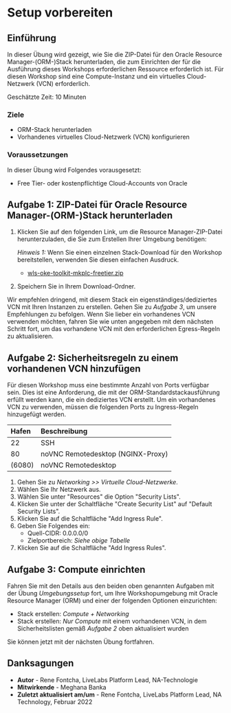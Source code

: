 # Setup vorbereiten

## Einführung

In dieser Übung wird gezeigt, wie Sie die ZIP-Datei für den Oracle Resource Manager-(ORM-)Stack herunterladen, die zum Einrichten der für die Ausführung dieses Workshops erforderlichen Ressource erforderlich ist. Für diesen Workshop sind eine Compute-Instanz und ein virtuelles Cloud-Netzwerk (VCN) erforderlich.

Geschätzte Zeit: 10 Minuten

### Ziele

*   ORM-Stack herunterladen
*   Vorhandenes virtuelles Cloud-Netzwerk (VCN) konfigurieren

### Voraussetzungen

In dieser Übung wird Folgendes vorausgesetzt:

*   Free Tier- oder kostenpflichtige Cloud-Accounts von Oracle

## Aufgabe 1: ZIP-Datei für Oracle Resource Manager-(ORM-)Stack herunterladen

1.  Klicken Sie auf den folgenden Link, um die Resource Manager-ZIP-Datei herunterzuladen, die Sie zum Erstellen Ihrer Umgebung benötigen:
    
    _Hinweis 1:_ Wenn Sie einen einzelnen Stack-Download für den Workshop bereitstellen, verwenden Sie diesen einfachen Ausdruck.
    
    *   [wls-oke-toolkit-mkplc-freetier.zip](https://objectstorage.us-ashburn-1.oraclecloud.com/p/bh1LaVd0DpYAVbAcrL4k-Y1WLC-KAEo117Msw7P2kN-xvNOWGaVcGtjxnkBVumb8/n/natdsecurity/b/stack/o/wls-oke-toolkit-mkplc-freetier.zip)
2.  Speichern Sie in Ihrem Download-Ordner.
    

Wir empfehlen dringend, mit diesem Stack ein eigenständiges/dediziertes VCN mit Ihren Instanzen zu erstellen. Gehen Sie zu _Aufgabe 3_, um unsere Empfehlungen zu befolgen. Wenn Sie lieber ein vorhandenes VCN verwenden möchten, fahren Sie wie unten angegeben mit dem nächsten Schritt fort, um das vorhandene VCN mit den erforderlichen Egress-Regeln zu aktualisieren.

## Aufgabe 2: Sicherheitsregeln zu einem vorhandenen VCN hinzufügen

Für diesen Workshop muss eine bestimmte Anzahl von Ports verfügbar sein. Dies ist eine Anforderung, die mit der ORM-Standardstackausführung erfüllt werden kann, die ein dediziertes VCN erstellt. Um ein vorhandenes VCN zu verwenden, müssen die folgenden Ports zu Ingress-Regeln hinzugefügt werden.

| Hafen | Beschreibung |
| :-- | :-- |
| 22 | SSH |
| 80 | noVNC Remotedesktop (NGINX-Proxy) |
| (6080) | noVNC Remotedesktop |

1.  Gehen Sie zu _Networking >> Virtuelle Cloud-Netzwerke_.
2.  Wählen Sie Ihr Netzwerk aus.
3.  Wählen Sie unter "Resources" die Option "Security Lists".
4.  Klicken Sie unter der Schaltfläche "Create Security List" auf "Default Security Lists".
5.  Klicken Sie auf die Schaltfläche "Add Ingress Rule".
6.  Geben Sie Folgendes ein:
    *   Quell-CIDR: 0.0.0.0/0
    *   Zielportbereich: _Siehe obige Tabelle_
7.  Klicken Sie auf die Schaltfläche "Add Ingress Rules".

## Aufgabe 3: Compute einrichten

Fahren Sie mit den Details aus den beiden oben genannten Aufgaben mit der Übung _Umgebungssetup_ fort, um Ihre Workshopumgebung mit Oracle Resource Manager (ORM) und einer der folgenden Optionen einzurichten:

*   Stack erstellen: _Compute + Networking_
*   Stack erstellen: _Nur Compute_ mit einem vorhandenen VCN, in dem Sicherheitslisten gemäß _Aufgabe 2_ oben aktualisiert wurden

Sie können jetzt mit der nächsten Übung fortfahren.

## Danksagungen

*   **Autor** - Rene Fontcha, LiveLabs Platform Lead, NA-Technologie
*   **Mitwirkende** - Meghana Banka
*   **Zuletzt aktualisiert am/um** - Rene Fontcha, LiveLabs Platform Lead, NA Technology, Februar 2022